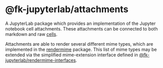# @fk-jupyterlab/attachments

A JupyterLab package which provides an implementation of the Jupyter notebook cell attachments.
These attachments can be connected to both markdown and raw [cells](../cells).

Attachments are able to render several different mime types, which are implemented
in the [rendermime](../rendermime) package. This list of mime types may be extended via
the simplified mime-extension interface defined in [@fk-jupyterlab/rendermime-interfaces](../rendermime-interfaces).
